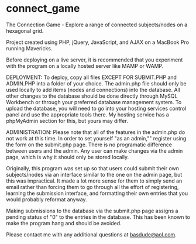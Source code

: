 connect_game
============

The Connection Game - Explore a range of connected subjects/nodes on a hexagonal grid.

Project created using PHP, jQuery, JavaScript, and AJAX on a MacBook Pro running Mavericks.

Before deploying on a live server, it is recommended that you experiment with the program on a 
locally hosted server like MAMP or WAMP.

DEPLOYMENT:
To deploy, copy all files EXCEPT FOR SUBMIT.PHP and ADMIN.PHP into a folder of your choice.
The admin.php file should only be used locally to add items (nodes and connections) into the database.
All other changes to the database should be done directly through MySQL Workbench
or through your preferred database management system.
To upload the database, you will need to go into your hosting services control panel and use the appropriate tools there.
My hosting service has a phpMyAdmin section for this, but yours may differ.

ADMINISTRATION:
Please note that all of the features in the admin.php do not work at this time.
In order to set yourself "as an admin,"" register using the form on the submit.php page.
There is no programatic difference between users and the admin. Any user can make changes via the admin page,
which is why it should only be stored locally.

Originally, this program was set up so that users could submit their own subjects/nodes via an interface similar
to the one on the admin page, but this was impractical.  It made a lot more sense for them to simply send an email
rather than forcing them to go through all the effort of registering, learning the submission interface, 
and formatting their own entries that you would probably reformat anyway.

Making submissions to the database via the submit.php page assigns a pending status of "0" to the entries in the database.
This has been known to make the program hang and should be avoided.

Please contact me with any additional questions at basdude@aol.com.



